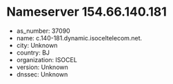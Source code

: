 # Nameserver 154.66.140.181

* as_number: 37090
* name: c.140-181.dynamic.isoceltelecom.net.
* city: Unknown
* country: BJ
* organization: ISOCEL
* version: Unknown
* dnssec: Unknown
